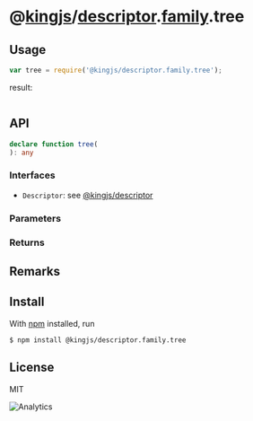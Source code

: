 # @[kingjs](https://www.npmjs.com/package/kingjs)/[descriptor](https://www.npmjs.com/package/@kingjs/descriptor).[family](https://www.npmjs.com/package/@kingjs/descriptor.family).tree
## Usage
```js
var tree = require('@kingjs/descriptor.family.tree');
```
result:
```js
```
## API
```ts
declare function tree(
): any
```
### Interfaces
- `Descriptor`: see [@kingjs/descriptor][descriptor]
### Parameters
### Returns
## Remarks
## Install
With [npm](https://npmjs.org/) installed, run
```
$ npm install @kingjs/descriptor.family.tree
```
## License
MIT

![Analytics](https://analytics.kingjs.net/descriptor/family/tree)


  [descriptor]: https://www.npmjs.com/package/@kingjs/descriptor